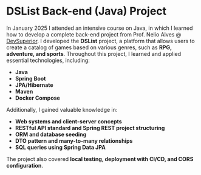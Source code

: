 # DSList Back-end (Java) Project  

In January 2025 I attended an intensive course on Java, in which I learned how to develop a complete back-end project from Prof. Nelio Alves @ [DevSuperior](https://github.com/devsuperior).
I developed the **DSList** project, a platform that allows users to create a catalog of games based on various genres, such as **RPG, adventure, and sports**. Throughout this project, I learned and applied essential technologies, including:  

- **Java**  
- **Spring Boot**  
- **JPA/Hibernate**  
- **Maven**  
- **Docker Compose**  

Additionally, I gained valuable knowledge in:  

- **Web systems and client-server concepts**  
- **RESTful API standard and Spring REST project structuring**  
- **ORM and database seeding**  
- **DTO pattern and many-to-many relationships**  
- **SQL queries using Spring Data JPA**  

The project also covered **local testing, deployment with CI/CD, and CORS configuration**.  
